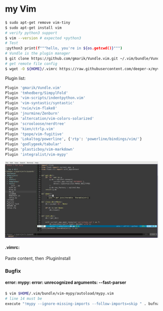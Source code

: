 # my Vim

```bash
$ sudo apt-get remove vim-tiny
$ sudo apt-get install vim
# verify python3 support 
$ vim --version # expected +python3
# Test
:python3 print(f"""hello, you're in ${os.getcwd()}""")
# Vundle is the plugin manager
$ git clone https://github.com/gmarik/Vundle.vim.git ~/.vim/bundle/Vundle.vim
# get remote file config 
$ wget -O ${HOME}/.vimrc https://raw.githubusercontent.com/deeper-x/myvim/master/.vimrc
```

Plugin list:
```bash
Plugin 'gmarik/Vundle.vim'
Plugin 'tmhedberg/SimpylFold'
Plugin 'vim-scripts/indentpython.vim'
Plugin 'vim-syntastic/syntastic'
Plugin 'nvie/vim-flake8'
Plugin 'jnurmine/Zenburn'
Plugin 'altercation/vim-colors-solarized'
Plugin 'scrooloose/nerdtree'
Plugin 'kien/ctrlp.vim'
Plugin 'tpope/vim-fugitive'
Plugin 'Lokaltog/powerline', {'rtp': 'powerline/bindings/vim/'}
Plugin 'godlygeek/tabular'
Plugin 'plasticboy/vim-markdown'
Plugin 'integralist/vim-mypy'
```


![screenshot](https://raw.githubusercontent.com/deeper-x/myvim/master/myvim.png "Screenshot")

#### .vimrc:

Paste content, then :PluginInstall

### Bugfix
#### error: mypy: error: unrecognized arguments: --fast-parser
```bash
$ vim $HOME/.vim/bundle/vim-mypy/autoload/mypy.vim
# line 14 must be
execute "!mypy --ignore-missing-imports --follow-imports=skip " . bufname("%")
```

